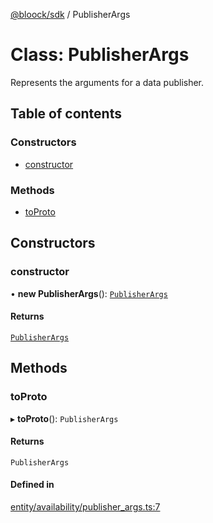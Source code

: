 [@bloock/sdk](../index.md) / PublisherArgs

# Class: PublisherArgs

Represents the arguments for a data publisher.

## Table of contents

### Constructors

- [constructor](PublisherArgs.md#constructor)

### Methods

- [toProto](PublisherArgs.md#toproto)

## Constructors

### constructor

• **new PublisherArgs**(): [`PublisherArgs`](PublisherArgs.md)

#### Returns

[`PublisherArgs`](PublisherArgs.md)

## Methods

### toProto

▸ **toProto**(): `PublisherArgs`

#### Returns

`PublisherArgs`

#### Defined in

[entity/availability/publisher_args.ts:7](https://github.com/bloock/bloock-sdk/blob/82af4b7/languages/js/src/entity/availability/publisher_args.ts#L7)
